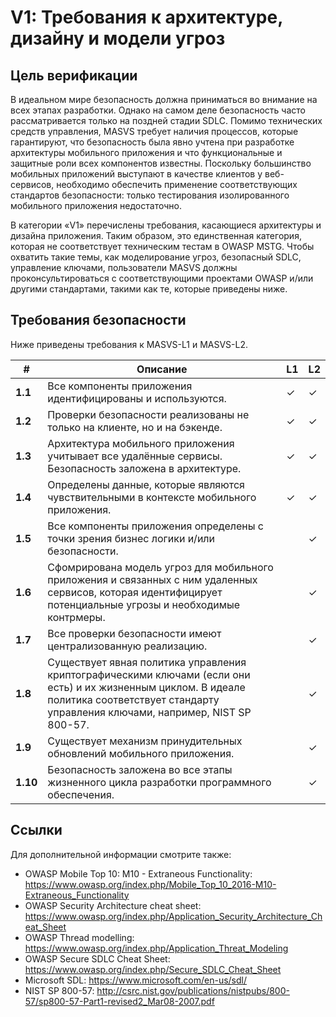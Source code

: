 # V1: Требования к архитектуре, дизайну и модели угроз

## Цель верификации

В идеальном мире безопасность должна приниматься во внимание на всех этапах разработки. Однако на самом деле безопасность часто рассматривается только на поздней стадии SDLC. Помимо технических средств управления, MASVS требует наличия процессов, которые гарантируют, что безопасность была явно учтена при разработке архитектуры мобильного приложения и что функциональные и защитные роли всех компонентов известны. Поскольку большинство мобильных приложений выступают в качестве клиентов у веб-сервисов, необходимо обеспечить применение соответствующих стандартов безопасности: только тестирования изолированного мобильного приложения недостаточно.

В категории «V1» перечислены требования, касающиеся архитектуры и дизайна приложения. Таким образом, это единственная категория, которая не соответствует техническим тестам в OWASP MSTG. Чтобы охватить такие темы, как моделирование угроз, безопасный SDLC, управление ключами, пользователи MASVS должны проконсультироваться с соответствующими проектами OWASP и/или другими стандартами, такими как те, которые приведены ниже.

## Требования безопасности

Ниже приведены требования к MASVS-L1 и MASVS-L2.

| # | Описание | L1 | L2 |
| --- | --- | --- | --- |
| **1.1** | Все компоненты приложения идентифицированы и используются. | ✓ | ✓ |
| **1.2** | Проверки безопасности реализованы не только на клиенте, но и на бэкенде. | ✓ | ✓ |
| **1.3** | Архитектура мобильного приложения учитывает все удалённые сервисы. Безопасность заложена в архитектуре.| ✓ | ✓ |
| **1.4** | Определены данные, которые являются чувствительными в контексте мобильного приложения. | ✓ | ✓ |
| **1.5** | Все компоненты приложения определены с точки зрения бизнес логики и/или безопасности. |   | ✓ |
| **1.6** | Сфомрирована модель угроз для мобильного приложения и связанных с ним удаленных сервисов, которая идентифицирует потенциальные угрозы и необходимые контрмеры. |   | ✓ |
| **1.7** | Все проверки безопасности имеют централизованную реализацию. |   | ✓ |
| **1.8** | Существует явная политика управления криптографическими ключами (если они есть) и их жизненным циклом. В идеале политика соответствует стандарту управления ключами, например, NIST SP 800-57. |   | ✓ |
| **1.9** | Существует механизм принудительных обновлений мобильного приложения. |   | ✓ |
| **1.10** | Безопасность заложена во все этапы жизненного цикла разработки программного обеспечения. |   | ✓ |

## Ссылки

Для дополнительной информации смотрите также:

- OWASP Mobile Top 10: M10 - Extraneous Functionality: https://www.owasp.org/index.php/Mobile_Top_10_2016-M10-Extraneous_Functionality
- OWASP Security Architecture cheat sheet: https://www.owasp.org/index.php/Application_Security_Architecture_Cheat_Sheet
- OWASP Thread modelling: https://www.owasp.org/index.php/Application_Threat_Modeling
- OWASP Secure SDLC Cheat Sheet: https://www.owasp.org/index.php/Secure_SDLC_Cheat_Sheet
- Microsoft SDL: https://www.microsoft.com/en-us/sdl/
- NIST SP 800-57: http://csrc.nist.gov/publications/nistpubs/800-57/sp800-57-Part1-revised2_Mar08-2007.pdf
